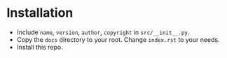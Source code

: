 
# Installation

- Include `name`, `version`, `author`, `copyright` in `src/__init__.py`.
- Copy the `docs` directory to your root. Change `index.rst` to your needs.
- Install this repo.